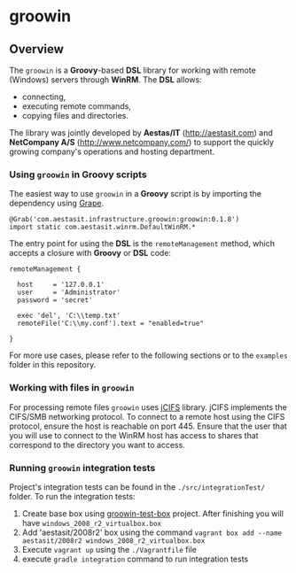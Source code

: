 # groowin

## Overview

The `groowin` is a **Groovy**-based **DSL** library for working with remote (Windows) servers through **WinRM**. The **DSL** allows:

- connecting,
- executing remote commands,
- copying files and directories.

The library was jointly developed by **Aestas/IT** (http://aestasit.com) and **NetCompany A/S** (http://www.netcompany.com/) to support the quickly growing company's operations and hosting department.

### Using `groowin` in Groovy scripts

The easiest way to use `groowin` in a **Groovy** script is by importing the dependency using [Grape](http://groovy.codehaus.org/Grape).

    @Grab('com.aestasit.infrastructure.groowin:groowin:0.1.8')
    import static com.aestasit.winrm.DefaultWinRM.*

The entry point for using the **DSL** is the `remoteManagement` method, which accepts a closure with **Groovy** or **DSL** code:

    remoteManagement {
      
      host     = '127.0.0.1'
      user     = 'Administrator'
      password = 'secret'
      
      exec 'del', 'C:\\temp.txt'
      remoteFile('C:\\my.conf').text = "enabled=true"
      
    }

For more use cases, please refer to the following sections or to the `examples` folder in this repository.


### Working with files in `groowin`

For processing remote files `groowin` uses [jCIFS](http://jcifs.samba.org/) library.
jCIFS implements the CIFS/SMB networking protocol. To connect to a remote host using the CIFS protocol, ensure the host is reachable on port 445.
Ensure that the user that you will use to connect to the WinRM host has access to shares that correspond to the directory you want to access.

### Running `groowin` integration tests

Project's integration tests can be found in the `./src/integrationTest/` folder.
To run the integration tests:

1. Create base box using [groowin-test-box](https://github.com/aestasit/groowin-test-box) project. After finishing you will have `windows_2008_r2_virtualbox.box`
2. Add 'aestasit/2008r2' box using the command `vagrant box add --name aestasit/2008r2 windows_2008_r2_virtualbox.box`
3. Execute `vagrant up` using the `./Vagrantfile` file
4. execute `gradle integration` command to run integration tests
